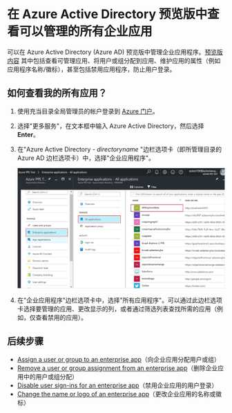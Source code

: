 <properties
	pageTitle="在 Azure Active Directory 预览版中查看可以管理的所有企业应用 | Azure"
	description="如何在 Azure Active Directory 中查看有权管理的企业应用的列表"
	services="active-directory"
	documentationCenter=""
	authors="curtand"
	manager="femila"
	editor=""/>

<tags
	ms.service="active-directory"
	ms.workload="identity"
	ms.tgt_pltfrm="na"
	ms.devlang="na"
	ms.topic="article"
	ms.date="09/12/2016"
	ms.author="curtand"
	wacn.date="10/11/2016"/>

# 在 Azure Active Directory 预览版中查看可以管理的所有企业应用

可以在 Azure Active Directory (Azure AD) 预览版中管理企业应用程序。[预览版内容](/documentation/articles/active-directory-preview-explainer/) 其中包括查看可管理应用、将用户或组分配到应用、维护应用的属性（例如应用程序名称/徽标），甚至包括禁用应用程序，防止用户登录。

## 如何查看我的所有应用？

1. 使用充当目录全局管理员的帐户登录到 [Azure 门户](https://portal.azure.cn)。

2. 选择"更多服务"，在文本框中输入 Azure Active Directory，然后选择 **Enter**。

3. 在"Azure Active Directory - *directoryname* "边栏选项卡（即所管理目录的 Azure AD 边栏选项卡）中，选择"企业应用程序"。

	![打开企业应用](./media/active-directory-coreapps-view-azure-portal/open-enterprise-apps.png)

4. 在"企业应用程序"边栏选项卡中，选择"所有应用程序"。可以通过此边栏选项卡选择要管理的应用、更改显示的列，或者通过筛选列表查找所需的应用（例如，仅查看禁用的应用）。

## 后续步骤

- [Assign a user or group to an enterprise app](/documentation/articles/active-directory-coreapps-assign-user-azure-portal/)（向企业应用分配用户或组）
- [Remove a user or group assignment from an enterprise app](/documentation/articles/active-directory-coreapps-remove-assignment-user-azure-portal/)（删除企业应用中的用户或组分配）
- [Disable user sign-ins for an enterprise app](/documentation/articles/active-directory-coreapps-disable-app-azure-portal/)（禁用企业应用的用户登录）
- [Change the name or logo of an enterprise app](/documentation/articles/active-directory-coreapps-change-app-logo-azure-portal/)（更改企业应用的名称或徽标）

<!---HONumber=Mooncake_0926_2016-->
